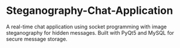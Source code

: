 # Steganography-Chat-Application
A real-time chat application using socket programming with image steganography for hidden messages. Built with PyQt5 and MySQL for secure message storage.
